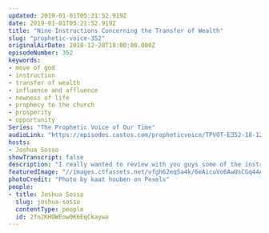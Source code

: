 ```yaml
---
updated: 2019-01-01T05:21:52.919Z
date: 2019-01-01T05:21:52.919Z
title: "Nine Instructions Concerning the Transfer of Wealth"
slug: "prophetic-voice-352"
originalAirDate: 2018-12-28T18:00:00.000Z
episodeNumber: 352
keywords:
- move of god
- instruction
- transfer of wealth
- influence and affluence
- newness of life
- prophecy to the church
- prosperity
- opportunity
Series: "The Prophetic Voice of Our Time"
audioLink: "https://episodes.castos.com/propheticvoice/TPVOT-E352-18-12-29-30-9-Instructions-Concerning-the-Transfer-of-Wealth.mp3"
hosts:
- Joshua Sosso
showTranscript: false
description: "I really wanted to review with you guys some of the instructions that God has given us over the past couple of months. The reason why is because God has been telling us at Freedom Fellowship Church, and others I’m sure who are sensitive to the Spirit are hearing it as well, which is that in 2019 there are going to be manifestations and there’s gonna be a harvest like no other. The move of God that God is planning on doing here in this nation and here on the Earth, He plans for it to be a move that is so great, so miraculous, so amazing, that it will eclipse everything that has come before it. It’s supposed to be a move of God like nothing the church has ever seen before, but for that to happen we have to ready ourselves."
featuredImage: "//images.ctfassets.net/vfgh62eq5a4k/6eAicuVo6AwUsCGq44Aqyi/d473f62f5de28daf9f78d8c4368424ca/Bride-in-wheat-field.jpg"
photoCredit: "Photo by kaat houben on Pexels"
people:
- title: Joshua Sosso
  slug: joshua-sosso
  contentType: people
  id: 2fn2KHOWEow0K6EqCkaywa
---
```

